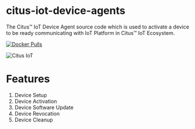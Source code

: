 # citus-iot-device-agents
The Citus™ IoT Device Agent source code which is used to activate a device to be ready communicating with IoT Platform in Citus™ IoT Ecosystem.

[![Docker Pulls](https://img.shields.io/docker/pulls/cuongquay/citus-iot-device-agents.svg?maxAge=2592000)]()

![Citus IoT](https://raw.githubusercontent.com/cuongquay/citus-iot-device-agents/master/docs/images/citus-iot-ecosystem.png)

Features
========
1. Device Setup
2. Device Activation
3. Device Software Update
4. Device Revocation
5. Device Cleanup

